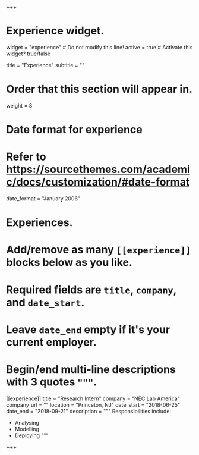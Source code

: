 +++
# Experience widget.
widget = "experience"  # Do not modify this line!
active = true  # Activate this widget? true/false

title = "Experience"
subtitle = ""

# Order that this section will appear in.
weight = 8

# Date format for experience
#   Refer to https://sourcethemes.com/academic/docs/customization/#date-format
date_format = "January 2006"

# Experiences.
#   Add/remove as many `[[experience]]` blocks below as you like.
#   Required fields are `title`, `company`, and `date_start`.
#   Leave `date_end` empty if it's your current employer.
#   Begin/end multi-line descriptions with 3 quotes `"""`.
[[experience]]
  title = "Research Intern"
  company = "NEC Lab America"
  company_url = ""
  location = "Princeton, NJ"
  date_start = "2018-06-25"
  date_end = "2018-09-21"
  description = """
  Responsibilities include:
  
  * Analysing
  * Modelling
  * Deploying
  """

+++
